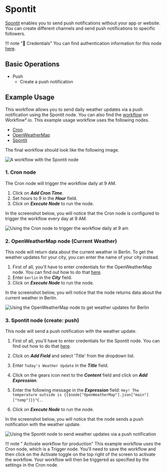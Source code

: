 # Spontit

[Spontit](https://www.spontit.com/) enables you to send push notifications without your app or website. You can create different channels and send push notifications to specific followers.

!!! note "🔑 Credentials"
    You can find authentication information for this node [here](/workflow/integrations/credentials/spontit/).


## Basic Operations

* Push
    * Create a push notification

## Example Usage

This workflow allows you to send daily weather updates via a push notification using the Spontit node. You can also find the [workflow](https://n8n.io/workflows/796) on Workflow².io. This example usage workflow uses the following nodes.
- [Cron](/workflow/integrations/core-nodes/n8n-nodes-base.cron/)
- [OpenWeatherMap](/workflow/integrations/nodes/n8n-nodes-base.openWeatherMap/)
- [Spontit]()

The final workflow should look like the following image.

![A workflow with the Spontit node](/_images/integrations/nodes/spontit/workflow.png)

### 1. Cron node

The Cron node will trigger the workflow daily at 9 AM.

1. Click on ***Add Cron Time***.
2. Set hours to 9 in the ***Hour*** field.
3. Click on ***Execute Node*** to run the node.

In the screenshot below, you will notice that the Cron node is configured to trigger the workflow every day at 9 AM.

![Using the Cron node to trigger the workflow daily at 9 am](/_images/integrations/nodes/spontit/cron_node.png)

### 2. OpenWeatherMap node (Current Weather)

This node will return data about the current weather in Berlin. To get the weather updates for your city, you can enter the name of your city instead.

1. First of all, you'll have to enter credentials for the OpenWeatherMap node. You can find out how to do that [here](/workflow/integrations/credentials/openWeatherMap/).
2. Enter `berlin` in the ***City*** field.
3. Click on ***Execute Node*** to run the node.

In the screenshot below, you will notice that the node returns data about the current weather in Berlin.

![Using the OpenWeatherMap node to get weather updates for Berlin](/_images/integrations/nodes/spontit/openweathermap_node.png)

### 3. Spontit node (create: push)

This node will send a push notification with the weather update.

1. First of all, you'll have to enter credentials for the Spontit node. You can find out how to do that [here](/workflow/integrations/credentials/spontit/).
2. Click on ***Add Field*** and select 'Title' from the dropdown list.
3. Enter `Today's Weather Update` in the ***Title*** field.
4. Click on the gears icon next to the ***Content*** field and click on ***Add Expression***.

5. Enter the following message in the ***Expression*** field: `Hey! The temperature outside is {{$node["OpenWeatherMap"].json["main"]["temp"]}}°C.`.
6. Click on ***Execute Node*** to run the node.


In the screenshot below, you will notice that the node sends a push notification with the weather update.

![Using the Spontit node to send weather updates via a push notification](/_images/integrations/nodes/spontit/spontit_node.png)

!!! note " Activate workflow for production"
    This example workflow uses the Cron node, which is a Trigger node. You'll need to save the workflow and then click on the Activate toggle on the top right of the screen to activate the workflow. Your workflow will then be triggered as specified by the settings in the Cron node.

